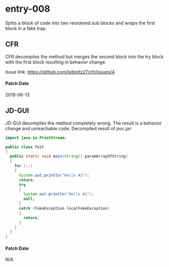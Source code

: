 # entry-008
Splits a block of code into two reordered sub blocks and wraps the first block
in a fake trap.

## CFR
CFR decompiles the method but merges the second block into the try block
with the first block resulting in behavior change.

Issue link: https://github.com/leibnitz27/cfr/issues/4

#### Patch Date
2019-06-13

## JD-GUI
JD-GUI decompiles the method completely wrong. The result is a behavior change and unreachable code. Decompiled result of poc.jar:
```java
import java.io.PrintStream;

public class Test
{
  public static void main(String[] paramArrayOfString)
  {
    for (;;)
    {
      System.out.println("Hello #2");
      return;
      try
      {
        System.out.println("Hello #1");
        null;
      }
      catch (FakeException localFakeException)
      {
        return;
      }
    }
  }
}
```

#### Patch Date
N/A